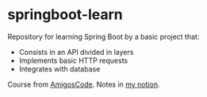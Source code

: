 # springboot-learn

Repository for learning Spring Boot by a basic project that:
- Consists in an API divided in layers
- Implements basic HTTP requests
- Integrates with database

Course from [AmigosCode](https://www.youtube.com/watch?v=9SGDpanrc8U&t=6s&ab_channel=Amigoscode).
Notes in [my notion](https://www.notion.so/gjun/SpringBoot-Amigoscode-YT-e963edd73059485b8cdd4424be605b52?pvs=4).
